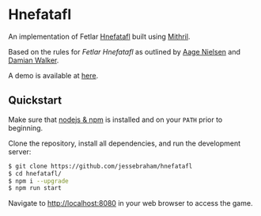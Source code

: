 # Hnefatafl

An implementation of Fetlar [Hnefatafl] built using [Mithril].

Based on the rules for *Fetlar Hnefatafl* as outlined by [Aage Nielsen] and [Damian Walker].

A demo is available at [here].

[Hnefatafl]: https://en.wikipedia.org/wiki/Tafl_games#Hnefatafl
[Mithril]: https://mithril.js.org/
[Aage Nielsen]: http://aagenielsen.dk/fetlar_rules_en.php
[Damian Walker]: http://tafl.cyningstan.com/data-download/964/fetlar-hnefatafl-leaflet
[here]: https://beta7.io/hnefatafl.html

## Quickstart

Make sure that [nodejs & npm] is installed and on your `PATH` prior to beginning.

Clone the repository, install all dependencies, and run the development server:

```bash
$ git clone https://github.com/jessebraham/hnefatafl
$ cd hnefatafl/
$ npm i --upgrade
$ npm run start
```

Navigate to [http://localhost:8080] in your web browser to access the game.

[nodejs & npm]: https://nodejs.org/en/
[http://localhost:8080]: http://localhost:8080/
